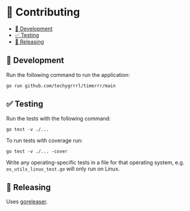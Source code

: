 # 💼 Contributing

- [💽 Development](#-development)
- [✅ Testing](#-testing)
- [🚀 Releasing](#-releasing)


## 💽 Development

Run the following command to run the application:

    go run github.com/techygrrrl/timerrr/main

## ✅ Testing

Run the tests with the following command:

    go test -v ./...

To run tests with coverage run:

    go test -v ./... -cover

Write any operating-specific tests in a file for that operating system, e.g. `os_utils_linux_test.go` will only run on Linux.


## 🚀 Releasing

Uses [goreleaser](https://goreleaser.com/quick-start/).

